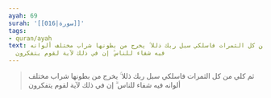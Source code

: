 ```yaml
---
ayah: 69
surah: '[[016|سورة]]'
tags:
- quran/ayah
text: ثم كلي من كل الثمرات فاسلكي سبل ربك ذللا ۚ يخرج من بطونها شراب مختلف ألوانه
  فيه شفاء للناس ۗ إن في ذلك لآية لقوم يتفكرون
---
```

> ثم كلي من كل الثمرات فاسلكي سبل ربك ذللا ۚ يخرج من بطونها شراب مختلف ألوانه فيه شفاء للناس ۗ إن في ذلك لآية لقوم يتفكرون
